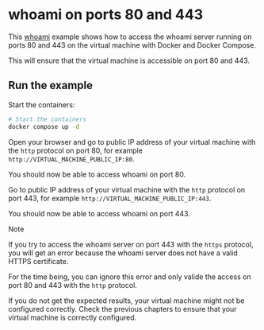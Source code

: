 # whoami on ports 80 and 443

This [whoami](https://github.com/traefik/whoami) example shows how to access the
whoami server running on ports 80 and 443 on the virtual machine with Docker and
Docker Compose.

This will ensure that the virtual machine is accessible on port 80 and 443.

## Run the example

Start the containers:

```sh
# Start the containers
docker compose up -d
```

Open your browser and go to public IP address of your virtual machine with the
`http` protocol on port 80, for example `http://VIRTUAL_MACHINE_PUBLIC_IP:80`.

You should now be able to access whoami on port 80.

Go to public IP address of your virtual machine with the `http` protocol on port
443, for example `http://VIRTUAL_MACHINE_PUBLIC_IP:443`.

You should now be able to access whoami on port 443.

> [!NOTE]
>
> If you try to access the whoami server on port 443 with the `https` protocol,
> you will get an error because the whoami server does not have a valid HTTPS
> certificate.
>
> For the time being, you can ignore this error and only valide the access on
> port 80 and 443 with the `http` protocol.

If you do not get the expected results, your virtual machine might not be
configured correctly. Check the previous chapters to ensure that your virtual
machine is correctly configured.
